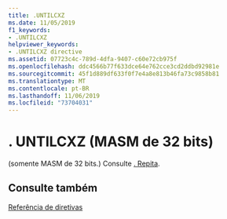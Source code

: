 ```yaml
---
title: .UNTILCXZ
ms.date: 11/05/2019
f1_keywords:
- .UNTILCXZ
helpviewer_keywords:
- .UNTILCXZ directive
ms.assetid: 07723c4c-789d-4dfa-9407-c60e72cb975f
ms.openlocfilehash: ddc4566b77f633dce64e762cce3cd2ddbd92981e
ms.sourcegitcommit: 45f1d889df633f0f7e4a8e813b46fa73c9858b81
ms.translationtype: MT
ms.contentlocale: pt-BR
ms.lasthandoff: 11/06/2019
ms.locfileid: "73704031"
---
```

# <a name="untilcxz-32-bit-masm"></a>. UNTILCXZ (MASM de 32 bits)

(somente MASM de 32 bits.) Consulte [. Repita](../../assembler/masm/dot-repeat.md).

## <a name="see-also"></a>Consulte também

[Referência de diretivas](../../assembler/masm/directives-reference.md)<br/>
